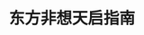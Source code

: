 ---
title: 东方非想天启指南
# 标题
icon: gears
# 图标
pageInfo: false
# 不显示作者、阅读信息栏
order: 2
# 数字越小，文章左侧排序越靠上
index: false
editLink: false
# 禁用Github编辑按钮
comment: false
# 禁用评论功能
---
